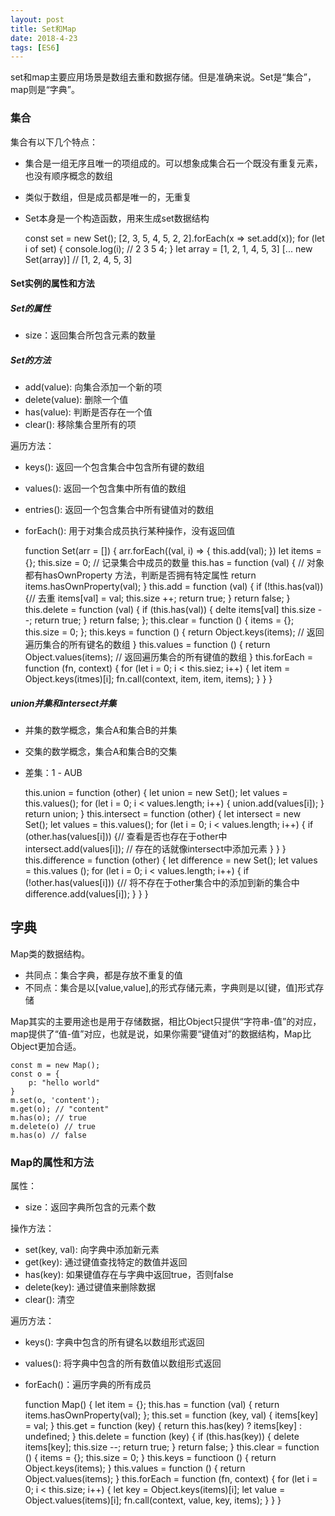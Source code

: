 ```yaml
---
layout: post
title: Set和Map
date: 2018-4-23
tags: [ES6]
---
```


set和map主要应用场景是数组去重和数据存储。但是准确来说。Set是“集合”，map则是“字典”。

### 集合

集合有以下几个特点：

- 集合是一组无序且唯一的项组成的。可以想象成集合石一个既没有重复元素，也没有顺序概念的数组
- 类似于数组，但是成员都是唯一的，无重复
- Set本身是一个构造函数，用来生成set数据结构

    const set = new Set();
    [2, 3, 5, 4, 5, 2, 2].forEach(x => set.add(x));
    for (let i of set) {
        console.log(i); // 2 3 5 4;
    }
    let array = [1, 2, 1, 4, 5, 3]
    [... new Set(array)]   // [1, 2, 4, 5, 3]

#### Set实例的属性和方法

##### Set的属性

- size：返回集合所包含元素的数量

##### Set的方法

- add(value): 向集合添加一个新的项
- delete(value): 删除一个值
- has(value): 判断是否存在一个值
- clear(): 移除集合里所有的项

遍历方法：

- keys(): 返回一个包含集合中包含所有键的数组
- values(): 返回一个包含集中所有值的数组
- entries(): 返回一个包含集合中所有键值对的数组
- forEach(): 用于对集合成员执行某种操作，没有返回值

    function Set(arr = []) {
        arr.forEach((val, i) => {
            this.add(val);
        })
        let items = {};
        this.size = 0; // 记录集合中成员的数量
        this.has = function (val) {
            // 对象都有hasOwnProperty 方法，判断是否拥有特定属性
            return items.hasOwnProperty(val);
        }
        this.add = function (val) {
            if (!this.has(val)) {// 去重
                items[val] = val;
                this.size ++;
                return true;
            }
            return false;
        }
        this.delete = function (val) {
            if (this.has(val)) {
                delte items[val]
                this.size --;
                return true;
            }
            return false;
        };
        this.clear = function () {
            items = {};
            this.size = 0;
        };
        this.keys = function () {
            return Object.keys(items); // 返回遍历集合的所有键名的数组
        }
        this.values = function () {
            return Object.values(items); // 返回遍历集合的所有键值的数组
        }
        this.forEach = function (fn, context) {
            for (let i = 0; i < this.siez; i++) {
                let item = Object.keys(itmes)[i];
                fn.call(context, item, item, items);
            }
        }
    }

##### union并集和intersect并集

- 并集的数学概念，集合A和集合B的并集
- 交集的数学概念，集合A和集合B的交集
- 差集：1 - AUB

    this.union = function (other) {
        let union = new Set();
        let values = this.values();
        for (let i = 0; i < values.length; i++) {
            union.add(values[i]);
        }
        return union;
    }
    this.intersect = function (other) {
        let intersect = new Set();
        let values = this.values();
        for (let i = 0; i < values.length; i++) {
            if (other.has(values[i])) {// 查看是否也存在于other中
                intersect.add(values[i]); // 存在的话就像intersect中添加元素
            }
        }
    }
    this.difference = function (other) {
        let difference = new Set();
        let values = this.values ();
        for (let i = 0; i < values.length; i++) {
            if (!other.has(values[i])) {// 将不存在于other集合中的添加到新的集合中
                difference.add(values[i]);
            }
        }
    }

## 字典

Map类的数据结构。

- 共同点：集合字典，都是存放不重复的值
- 不同点：集合是以[value,value],的形式存储元素，字典则是以[键，值]形式存储

Map其实的主要用途也是用于存储数据，相比Object只提供“字符串-值”的对应，map提供了“值-值”对应，也就是说，如果你需要“键值对”的数据结构，Map比Object更加合适。

    const m = new Map();
    const o = {
        p: "hello world"
    }
    m.set(o, 'content');
    m.get(o); // "content"
    m.has(o); // true
    m.delete(o) // true
    m.has(o) // false

### Map的属性和方法

属性：

- size：返回字典所包含的元素个数

操作方法：

- set(key, val): 向字典中添加新元素
- get(key): 通过键值查找特定的数值并返回
- has(key): 如果键值存在与字典中返回true，否则false
- delete(key): 通过键值来删除数据
- clear(): 清空

遍历方法：

- keys(): 字典中包含的所有键名以数组形式返回
- values(): 将字典中包含的所有数值以数组形式返回
- forEach()：遍历字典的所有成员

    function Map() {
        let item = {};
        this.has = function (val) {
            return items.hasOwnProperty(val);
        };
        this.set = function (key, val) {
            items[key] = val;
        }
        this.get = function (key) {
            return this.has(key) ? items[key] : undefined;
        }
        this.delete = function (key) {
            if (this.has(key)) {
                delete items[key];
                this.size --;
                return true;
            }
            return false;
        }
        this.clear = function () {
            items = {};
            this.size = 0;
        }
        this.keys = functioon () {
            return Object.keys(items);
        }
        this.values = function () {
            return Object.values(items);
        }
        this.forEach = function (fn, context) {
            for (let i = 0; i < this.size; i++) {
                let key = Object.keys(items)[i];
                let value = Object.values(items)[i];
                fn.call(context, value, key, items);
            }
        }
    }
    